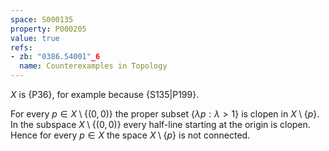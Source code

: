 ```yaml
---
space: S000135
property: P000205
value: true
refs:
- zb: "0386.54001"_6
  name: Counterexamples in Topology
---
```


$X$ is {P36}, for example because {S135|P199}.

For every $p\in X\setminus\{(0,0)\}$ the proper subset
$\{\lambda p: \lambda >1\}$ is clopen in $X\setminus\{p\}$.
In the subspace $X\setminus\{(0,0)\}$ every half-line
starting at the origin is clopen.
Hence for every $p\in X$ the space $X\setminus\{p\}$ is not connected.
